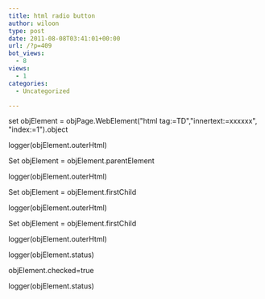 ```yaml
---
title: html radio button
author: wiloon
type: post
date: 2011-08-08T03:41:01+00:00
url: /?p=409
bot_views:
  - 8
views:
  - 1
categories:
  - Uncategorized

---
```

set objElement = objPage.WebElement("html tag:=TD","innertext:=xxxxxx", "index:=1").object
  
logger(objElement.outerHtml)
  
Set objElement = objElement.parentElement
  
logger(objElement.outerHtml)
  
Set objElement = objElement.firstChild
  
logger(objElement.outerHtml)
  
Set objElement = objElement.firstChild
  
logger(objElement.outerHtml)
  
logger(objElement.status)
  
objElement.checked=true
  
logger(objElement.status)
